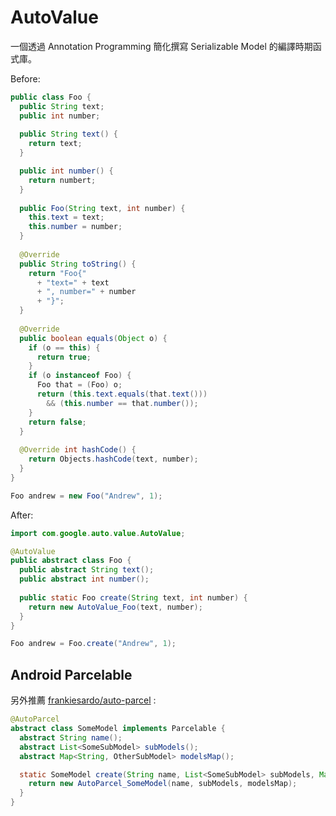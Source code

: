 # AutoValue


一個透過 Annotation Programming 簡化撰寫 Serializable Model 的編譯時期函式庫。

Before:

```java
public class Foo {
  public String text;
  public int number;
  
  public String text() {
    return text;
  }

  public int number() {
    return numbert;
  }
  
  public Foo(String text, int number) {
    this.text = text;
    this.number = number;
  }
  
  @Override
  public String toString() {
    return "Foo{"
      + "text=" + text
      + ", number=" + number
      + "}";
  }
  
  @Override
  public boolean equals(Object o) {
    if (o == this) {
      return true;
    }
    if (o instanceof Foo) {
      Foo that = (Foo) o;
      return (this.text.equals(that.text()))
        && (this.number == that.number());
    }
    return false;
  }
  
  @Override int hashCode() {
    return Objects.hashCode(text, number);
  }
}
```

```java
Foo andrew = new Foo("Andrew", 1);
```

After:

```java
import com.google.auto.value.AutoValue;

@AutoValue
public abstract class Foo {
  public abstract String text();
  public abstract int number();
  
  public static Foo create(String text, int number) {
    return new AutoValue_Foo(text, number);
  }
}
```

```java
Foo andrew = Foo.create("Andrew", 1);
```

## Android Parcelable

另外推薦 [frankiesardo/auto-parcel](https://github.com/frankiesardo/auto-parcel) :

```java
@AutoParcel
abstract class SomeModel implements Parcelable {
  abstract String name();
  abstract List<SomeSubModel> subModels();
  abstract Map<String, OtherSubModel> modelsMap();

  static SomeModel create(String name, List<SomeSubModel> subModels, Map<String, OtherSubModel> modelsMap) {
    return new AutoParcel_SomeModel(name, subModels, modelsMap);
  }
}
```
